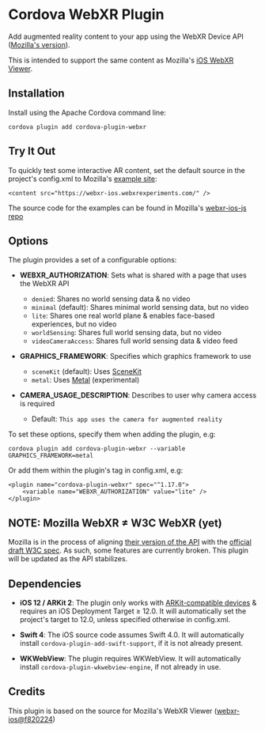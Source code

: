 # Cordova WebXR Plugin

Add augmented reality content to your app using the WebXR Device API ([Mozilla's version](https://github.com/mozilla/webxr-polyfill/)).  

This is intended to support the same content as Mozilla's [iOS WebXR Viewer](https://apps.apple.com/us/app/webxr-viewer/id1295998056).


## Installation

Install using the Apache Cordova command line:

    cordova plugin add cordova-plugin-webxr


## Try It Out

To quickly test some interactive AR content, set the default source in the project's config.xml to Mozilla's [example site](https://webxr-ios.webxrexperiments.com/):

    <content src="https://webxr-ios.webxrexperiments.com/" />

The source code for the examples can be found in Mozilla's [webxr-ios-js repo](https://github.com/MozillaReality/webxr-ios-js/tree/develop/examples)


## Options

The plugin provides a set of a configurable options:

- **WEBXR_AUTHORIZATION**: Sets what is shared with a page that uses the WebXR API
  - `denied`: Shares no world sensing data & no video
  - `minimal` (default): Shares minimal world sensing data, but no video
  - `lite`: Shares one real world plane & enables face-based experiences, but no video
  - `worldSensing`: Shares full world sensing data, but no video
  - `videoCameraAccess`: Shares full world sensing data & video feed

- **GRAPHICS_FRAMEWORK**: Specifies which graphics framework to use
  - `sceneKit` (default): Uses [SceneKit](https://developer.apple.com/scenekit/)
  - `metal`: Uses [Metal](https://developer.apple.com/metal/) (experimental)

- **CAMERA_USAGE_DESCRIPTION**: Describes to user why camera access is required
  - Default: `This app uses the camera for augmented reality`

To set these options, specify them when adding the plugin, e.g:

    cordova plugin add cordova-plugin-webxr --variable GRAPHICS_FRAMEWORK=metal

Or add them within the plugin's tag in config.xml, e.g:

    <plugin name="cordova-plugin-webxr" spec="^1.17.0">
        <variable name="WEBXR_AUTHORIZATION" value="lite" />
    </plugin>


## NOTE: Mozilla WebXR ≠ W3C WebXR (yet)
Mozilla is in the process of aligning [their version of the API](https://github.com/mozilla/webxr-polyfill/) with the [official draft W3C spec](https://www.w3.org/TR/webxr/).
As such, some features are currently broken.
This plugin will be updated as the API stabilizes.


## Dependencies

- **iOS 12 / ARKit 2**: The plugin only works with [ARKit-compatible devices](https://www.apple.com/ios/augmented-reality/#ac-globalfooter) & requires an iOS Deployment Target ≥ 12.0. It will automatically set the project's target to 12.0, unless specified otherwise in config.xml.

- **Swift 4**: The iOS source code assumes Swift 4.0. It will automatically install `cordova-plugin-add-swift-support`, if it is not already present.

- **WKWebView**: The plugin requires WKWebView. It will automatically install `cordova-plugin-wkwebview-engine`, if not already in use.


## Credits

This plugin is based on the source for Mozilla's WebXR Viewer ([webxr-ios@f820224](https://github.com/mozilla-mobile/webxr-ios/tree/f820224eb7cc4577096fff4a74563d440e9e49c6))
